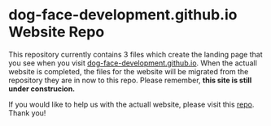 # dog-face-development.github.io Website Repo
This repository currently contains 3 files which create the landing page that you see when you visit [dog-face-development.github.io](https://dog-face-development.github.io). When the actuall website is completed, the files for the website will be migrated from the repository they are in now to this repo. Please remember, **this site is still under construcion.**

If you would like to help us with the actuall website, please visit this [repo](https://github.com/Dog-Face-Development/dogfacedev.io). Thank you!
